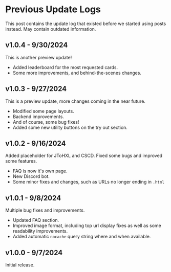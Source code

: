 <!--
Author: LoveliestJacob
Title: Previous Update Logs
-->

Previous Update Logs
==========

This post contains the update log that existed before we started using posts instead. May contain outdated information.

v1.0.4 - 9/30/2024
------------------

This is another preview update!

*   Added leaderboard for the most requested cards.
*   Some more improvements, and behind-the-scenes changes.

v1.0.3 - 9/27/2024
------------------

This is a preview update, more changes coming in the near future.

*   Modified some page layouts.
*   Backend improvements.
*   And of course, some bug fixes!
*   Added some new utility buttons on the try out section.

v1.0.2 - 9/16/2024
------------------

Added placeholder for JToHXL and CSCD. Fixed some bugs and improved some features.

*   FAQ is now it's own page.
*   New Discord bot.
*   Some minor fixes and changes, such as URLs no longer ending in `.html`

v1.0.1 - 9/8/2024
-----------------

Multiple bug fixes and improvements.

*   Updated FAQ section.
*   Improved image format, including top url display fixes as well as some readability improvements.
*   Added automatic `nocache` query string where and when available.

v1.0.0 - 9/7/2024
-----------------

Initial release.
